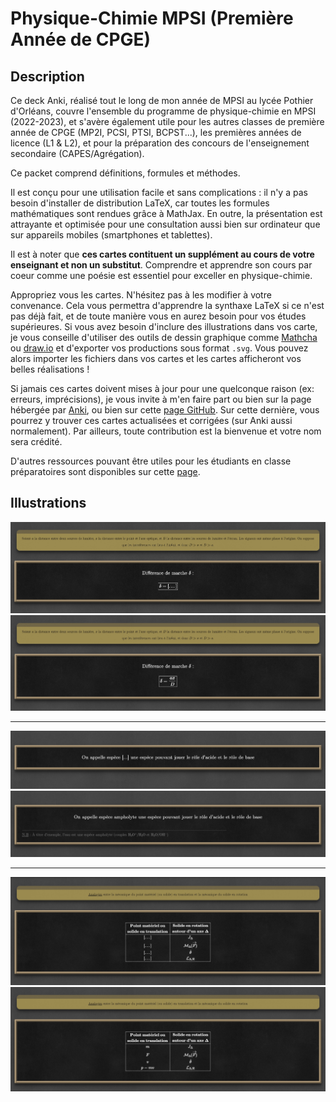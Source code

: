# Physique-Chimie MPSI (Première Année de CPGE)

## Description

Ce deck Anki, réalisé tout le long de mon année de MPSI au lycée Pothier d'Orléans, couvre l'ensemble du programme de physique-chimie en MPSI (2022-2023), et s'avère également utile pour les autres classes de première année de CPGE (MP2I, PCSI, PTSI, BCPST...), les premières années de licence (L1 & L2), et pour la préparation des concours de l'enseignement secondaire (CAPES/Agrégation).

Ce packet comprend définitions, formules et méthodes.

Il est conçu pour une utilisation facile et sans complications : il n'y a pas besoin d'installer de distribution LaTeX, car toutes les formules mathématiques sont rendues grâce à MathJax. En outre, la présentation est attrayante et optimisée pour une consultation aussi bien sur ordinateur que sur appareils mobiles (smartphones et tablettes).

Il est à noter que **ces cartes contituent un supplément au cours de votre enseignant et non un substitut**. Comprendre et apprendre son cours par coeur comme une poésie est essentiel pour exceller en physique-chimie.

Appropriez vous les cartes. N'hésitez pas à les modifier à votre convenance. Cela vous permettra d'apprendre la synthaxe LaTeX si ce n'est pas déjà fait, et de toute manière vous en aurez besoin pour vos études supérieures.
Si vous avez besoin d'inclure des illustrations dans vos carte, je vous conseille d'utiliser des outils de dessin graphique comme [Mathcha](https://www.mathcha.io/) ou [draw.io](draw.io) et d'exporter vos productions sous format `.svg`. Vous pouvez alors importer les fichiers dans vos cartes et les cartes afficheront vos belles réalisations !

Si jamais ces cartes doivent mises à jour pour une quelconque raison (ex: erreurs, imprécisions), je vous invite à m'en faire part ou bien sur la page hébergée par [Anki](https://ankiweb.net/shared/decks), ou bien sur cette [page GitHub](https://github.com/ValentinRonsseray/physiquechimie_anki). Sur cette dernière, vous pourrez y trouver ces cartes actualisées et corrigées (sur Anki aussi normalement). Par ailleurs, toute contribution est la bienvenue et votre nom sera crédité.

D'autres ressources pouvant être utiles pour les étudiants en classe préparatoires sont disponibles sur cette [page](https://github.com/ValentinRonsseray/RessourcesUtilesMathsPhysiquePrepaLicense).

## Illustrations

![](https://github.com/ValentinRonsseray/physiquechimie_anki/blob/main/images/diffmarche_masque.jpg?raw=true)
![](https://github.com/ValentinRonsseray/physiquechimie_anki/blob/main/images/diffmarche.jpg?raw=true)

---
![](https://github.com/ValentinRonsseray/physiquechimie_anki/blob/main/images/ampholyte_masque.jpg?raw=true)
![](https://github.com/ValentinRonsseray/physiquechimie_anki/blob/main/images/ampholyte.jpg?raw=true)

---
![](https://github.com/ValentinRonsseray/physiquechimie_anki/blob/main/images/analogies_masque.jpg?raw=true)
![](https://github.com/ValentinRonsseray/physiquechimie_anki/blob/main/images/analogies.jpg?raw=true)
